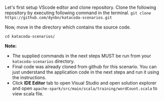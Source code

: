 Let's first setup VScode editor and clone repository. Clone the following repository by executing following command in the terminal.
`git clone https://github.com/dynbn/katacoda-scenarios.git`

Now, move in the directory which contains the source code.

`cd katacoda-scenarios/`


**Note:**
- The supplied commands in the next steps MUST be run from your `katacoda-scenarios` directory. 
- Final code was already cloned from github for this scenario. You can just understand the application code in the next steps and run it using the instructions.
- Click **IDE Editor** tab to open Visual Studio and open solution explorer and open `apache-spark/src/main/scala/training/wordCount.scala` to view scala file.
